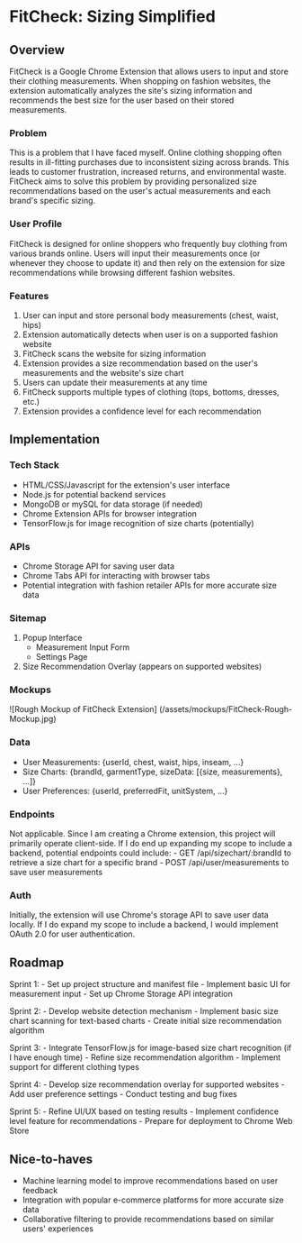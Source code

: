 # FitCheck: Sizing Simplified

## Overview

FitCheck is a Google Chrome Extension that allows users to input and store their clothing measurements. When shopping on fashion websites, the extension automatically analyzes the site's sizing information and recommends the best size for the user based on their stored measurements.

### Problem

This is a problem that I have faced myself. Online clothing shopping often results in ill-fitting purchases due to inconsistent sizing across brands. This leads to customer frustration, increased returns, and environmental waste. FitCheck aims to solve this problem by providing personalized size recommendations based on the user's actual measurements and each brand's specific sizing.

### User Profile

FitCheck is designed for online shoppers who frequently buy clothing from various brands online. Users will input their measurements once (or whenever they choose to update it) and then rely on the extension for size recommendations while browsing different fashion websites.

### Features

1. User can input and store personal body measurements (chest, waist, hips)
2. Extension automatically detects when user is on a supported fashion website
3. FitCheck scans the website for sizing information
4. Extension provides a size recommendation based on the user's measurements and the website's size chart
5. Users can update their measurements at any time
6. FitCheck supports multiple types of clothing (tops, bottoms, dresses, etc.)
7. Extension provides a confidence level for each recommendation

## Implementation

### Tech Stack

- HTML/CSS/Javascript for the extension's user interface
- Node.js for potential backend services
- MongoDB or mySQL for data storage (if needed)
- Chrome Extension APIs for browser integration
- TensorFlow.js for image recognition of size charts (potentially)

### APIs

- Chrome Storage API for saving user data
- Chrome Tabs API for interacting with browser tabs
- Potential integration with fashion retailer APIs for more accurate size data

### Sitemap

1. Popup Interface
    - Measurement Input Form
    - Settings Page
2. Size Recommendation Overlay (appears on supported websites)

### Mockups

![Rough Mockup of FitCheck Extension] (/assets/mockups/FitCheck-Rough-Mockup.jpg)

### Data

- User Measurements: {userId, chest, waist, hips, inseam, ...}
- Size Charts: {brandId, garmentType, sizeData: [{size, measurements}, ...]}
- User Preferences: {userId, preferredFit, unitSystem, ...}

### Endpoints

Not applicable. Since I am creating a Chrome extension, this project will primarily operate client-side. If I do end up expanding my scope to include a backend, potential endpoints could include:
    - GET /api/sizechart/:brandId to retrieve a size chart for a specific brand
    - POST /api/user/measurements to save user measurements

### Auth

Initially, the extension will use Chrome's storage API to save user data locally. If I do expand my scope to include a backend, I would implement OAuth 2.0 for user authentication.

## Roadmap

Sprint 1:
    - Set up project structure and manifest file
    - Implement basic UI for measurement input
    - Set up Chrome Storage API integration

Sprint 2:
    - Develop website detection mechanism
    - Implement basic size chart scanning for text-based charts
    - Create initial size recommendation algorithm

Sprint 3:
    - Integrate TensorFlow.js for image-based size chart recognition (if I have enough time)
    - Refine size recommendation algorithm
    - Implement support for different clothing types

Sprint 4:
    - Develop size recommendation overlay for supported websites
    - Add user preference settings
    - Conduct testing and bug fixes

Sprint 5:
    - Refine UI/UX based on testing results
    - Implement confidence level feature for recommendations
    - Prepare for deployment to Chrome Web Store

## Nice-to-haves

- Machine learning model to improve recommendations based on user feedback
- Integration with popular e-commerce platforms for more accurate size data
- Collaborative filtering to provide recommendations based on similar users' experiences
